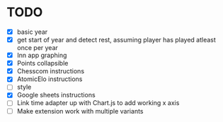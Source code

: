 # TODO
 - [x] basic year
 - [x] get start of year and detect rest, assuming player has played atleast once per year
 - [x] Inn app graphing
 - [x] Points collapsible
 - [x] Chesscom instructions
 - [x] AtomicElo instructions
 - [ ] style
 - [x] Google sheets instructions
 - [ ] Link time adapter up with Chart.js to add working x axis
 - [ ] Make extension work with multiple variants